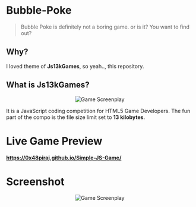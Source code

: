 # Bubble-Poke
> Bubble Poke is definitely not a boring game. or is it? You want to find out?

## Why?
I loved theme of **Js13kGames**, so yeah.., this repository. 


## What is Js13kGames?

<p align="center"> 
<img align="center" src="https://2018.js13kgames.com/img/logo.png" alt="Game Screenplay">
</p>


It is a JavaScript coding competition for HTML5 Game Developers. The fun part of the compo is the file size limit set to **13 kilobytes**.


# Live Game Preview

**https://0x48piraj.github.io/Simple-JS-Game/**

# Screenshot

<p align="center"> 
<img align="center" src="https://user-images.githubusercontent.com/5800726/44631732-e870f580-a98d-11e8-8485-317fb7a2c1aa.png" alt="Game Screenplay">
</p>

